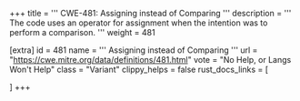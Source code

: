 +++
title = '''
CWE-481: Assigning instead of Comparing
'''
description	= '''
The code uses an operator for assignment when the intention was to perform a comparison.
'''
weight = 481

[extra]
id = 481
name = '''
Assigning instead of Comparing
'''
url = "https://cwe.mitre.org/data/definitions/481.html"
vote = "No Help, or Langs Won't Help"
class = "Variant"
clippy_helps = false
rust_docs_links = [
	
]
+++
